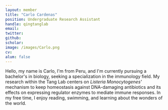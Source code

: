 ```yaml
---
layout: member
title: "Carlo Cardenas"
position: Undergraduate Research Assistant 
handle: qingtanglab
email: 
twitter:
github: 
scholar: 
image: /images/Carlo.png
cv: 
alum: false
---
```

Hello, my name is Carlo, I'm from Peru, and I'm currently pursuing a bachelor's in biology, seeking a specialization in the immunology field. My research within the Tang Lab centers on <i>Listeria Monocytogenes'</i> mechanism to keep homeostasis against DNA-damaging antibiotics and its effects on expressing regulator enzymes to mediate immune responses. In my free time, I enjoy reading, swimming, and learning about the wonders of the world.



